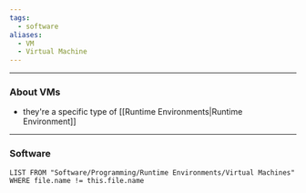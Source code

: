 ```yaml
---
tags:
  - software
aliases:
  - VM
  - Virtual Machine
---
```

---

### About VMs

- they're a specific type of [[Runtime Environments|Runtime Environment]]

---

### Software

```dataview
LIST FROM "Software/Programming/Runtime Environments/Virtual Machines"
WHERE file.name != this.file.name
```